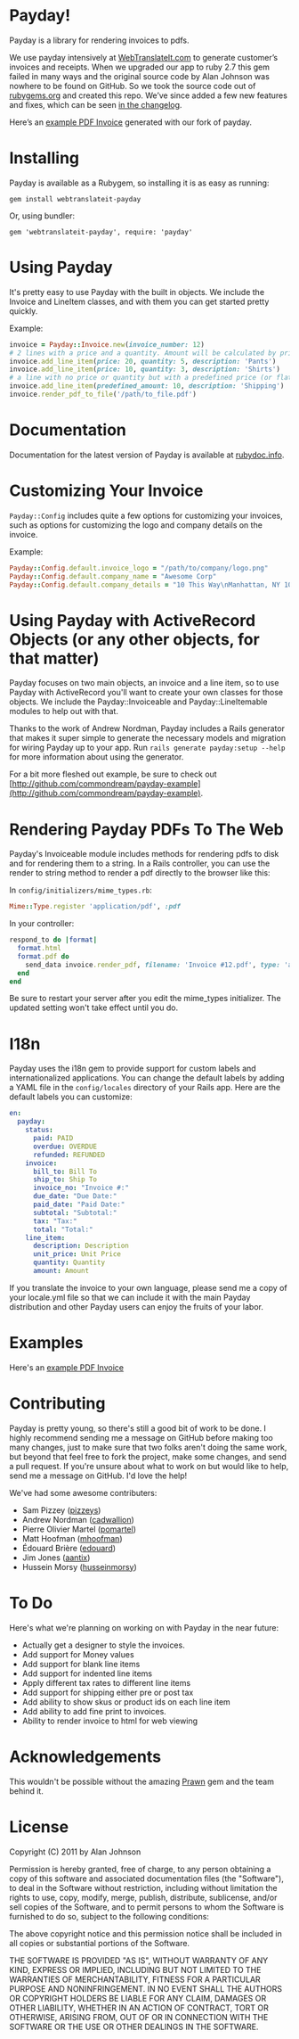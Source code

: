 Payday!
===
Payday is a library for rendering invoices to pdfs.

We use payday intensively at [WebTranslateIt.com](https://webtranslateit.com) to generate customer’s invoices and receipts. When we upgraded our app to ruby 2.7 this gem failed in many ways and the original source code by Alan Johnson was nowhere to be found on GitHub. So we took the source code out of [rubygems.org](https://rubygems.org) and created this repo. We’ve since added a few new features and fixes, which can be seen [in the changelog](https://github.com/webtranslateit/payday/blob/main/CHANGELOG.md).

Here’s an [example PDF Invoice](https://github.com/webtranslateit/payday/raw/main/spec/assets/testing_predefined_amount.pdf) generated with our fork of payday.

Installing
===
Payday is available as a Rubygem, so installing it is as easy as running:

```
gem install webtranslateit-payday
```

Or, using bundler:

```
gem 'webtranslateit-payday', require: 'payday'
```

Using Payday
===
It's pretty easy to use Payday with the built in objects. We include the Invoice and LineItem classes, and with them you can get started pretty quickly.

Example:

``` ruby
invoice = Payday::Invoice.new(invoice_number: 12)
# 2 lines with a price and a quantity. Amount will be calculated by price * quantity
invoice.add_line_item(price: 20, quantity: 5, description: 'Pants')
invoice.add_line_item(price: 10, quantity: 3, description: 'Shirts')
# a line with no price or quantity but with a predefined price (or flat fee)
invoice.add_line_item(predefined_amount: 10, description: 'Shipping')
invoice.render_pdf_to_file('/path/to_file.pdf')
```

Documentation
===
Documentation for the latest version of Payday is available at [rubydoc.info](http://www.rubydoc.info/gems/payday).

Customizing Your Invoice
===
`Payday::Config` includes quite a few options for customizing your invoices, such as options for customizing the logo and
company details on the invoice.

Example:

``` ruby
Payday::Config.default.invoice_logo = "/path/to/company/logo.png"
Payday::Config.default.company_name = "Awesome Corp"
Payday::Config.default.company_details = "10 This Way\nManhattan, NY 10001\n800-111-2222\nawesome@awesomecorp.com"
```

Using Payday with ActiveRecord Objects (or any other objects, for that matter)
===

Payday focuses on two main objects, an invoice and a line item, so to use Payday with ActiveRecord you'll want to create your own classes for those objects. We include the Payday::Invoiceable and Payday::LineItemable modules to help out with that.

Thanks to the work of Andrew Nordman, Payday includes a Rails generator that makes it super simple to generate the necessary models and migration for wiring Payday up to your app. Run `rails generate payday:setup --help` for more information about using the generator.

For a bit more fleshed out example, be sure to check out [http://github.com/commondream/payday-example](http://github.com/commondream/payday-example).

Rendering Payday PDFs To The Web
===
Payday's Invoiceable module includes methods for rendering pdfs to disk and for rendering them to a string. In a Rails controller, you can use the
render to string method to render a pdf directly to the browser like this:

In `config/initializers/mime_types.rb`:

``` ruby
Mime::Type.register 'application/pdf', :pdf
```

In your controller:

``` ruby
respond_to do |format|
  format.html
  format.pdf do
    send_data invoice.render_pdf, filename: 'Invoice #12.pdf', type: 'application/pdf', disposition: 'inline'
  end
end
```

Be sure to restart your server after you edit the mime_types initializer. The updated setting won't take effect until you do.

I18n
===
Payday uses the i18n gem to provide support for custom labels and internationalized applications. You can change the default labels by adding a YAML file in the `config/locales` directory of your Rails app. Here are the default labels you can customize:

``` yaml
en:
  payday:
    status:
      paid: PAID
      overdue: OVERDUE
      refunded: REFUNDED
    invoice:
      bill_to: Bill To
      ship_to: Ship To
      invoice_no: "Invoice #:"
      due_date: "Due Date:"
      paid_date: "Paid Date:"
      subtotal: "Subtotal:"
      tax: "Tax:"
      total: "Total:"
    line_item:
      description: Description
      unit_price: Unit Price
      quantity: Quantity
      amount: Amount
```

If you translate the invoice to your own language, please send me a copy of your locale.yml file so that we can include it with
the main Payday distribution and other Payday users can enjoy the fruits of your labor.

Examples
===
Here's an [example PDF Invoice](https://github.com/webtranslateit/payday/raw/main/spec/assets/testing_predefined_amount.pdf)

Contributing
===
Payday is pretty young, so there's still a good bit of work to be done. I highly recommend sending me a message on GitHub before making too many changes, just to make sure that two folks aren't doing the same work, but beyond that feel free to fork the project, make some changes, and send a pull request. If you're unsure about what to work on but would like to help, send me a message on GitHub. I'd love the help!

We've had some awesome contributers:

* Sam Pizzey ([pizzeys](http://github.com/pizzeys))
* Andrew Nordman ([cadwallion](http://github.com/cadwallion))
* Pierre Olivier Martel ([pomartel](http://github.com/pomartel))
* Matt Hoofman ([mhoofman](https://github.com/mhoofman))
* Édouard Brière ([edouard](https://github.com/edouard))
* Jim Jones ([aantix](https://github.com/aantix))
* Hussein Morsy ([husseinmorsy](https://github.com/husseinmorsy))

To Do
===
Here's what we're planning on working on with Payday in the near future:

* Actually get a designer to style the invoices.
* Add support for Money values
* Add support for blank line items
* Add support for indented line items
* Apply different tax rates to different line items
* Add support for shipping either pre or post tax
* Add ability to show skus or product ids on each line item
* Add ability to add fine print to invoices.
* Ability to render invoice to html for web viewing

Acknowledgements
===
This wouldn't be possible without the amazing [Prawn](http://prawn.majesticseacreature.com) gem and the team behind it.

License
===
Copyright (C) 2011 by Alan Johnson

Permission is hereby granted, free of charge, to any person obtaining a copy
of this software and associated documentation files (the "Software"), to deal
in the Software without restriction, including without limitation the rights
to use, copy, modify, merge, publish, distribute, sublicense, and/or sell
copies of the Software, and to permit persons to whom the Software is
furnished to do so, subject to the following conditions:

The above copyright notice and this permission notice shall be included in
all copies or substantial portions of the Software.

THE SOFTWARE IS PROVIDED "AS IS", WITHOUT WARRANTY OF ANY KIND, EXPRESS OR
IMPLIED, INCLUDING BUT NOT LIMITED TO THE WARRANTIES OF MERCHANTABILITY,
FITNESS FOR A PARTICULAR PURPOSE AND NONINFRINGEMENT. IN NO EVENT SHALL THE
AUTHORS OR COPYRIGHT HOLDERS BE LIABLE FOR ANY CLAIM, DAMAGES OR OTHER
LIABILITY, WHETHER IN AN ACTION OF CONTRACT, TORT OR OTHERWISE, ARISING FROM,
OUT OF OR IN CONNECTION WITH THE SOFTWARE OR THE USE OR OTHER DEALINGS IN
THE SOFTWARE.
